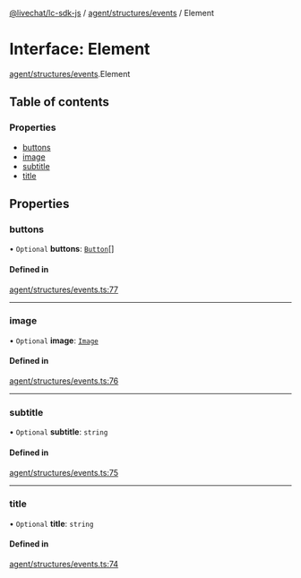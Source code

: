 [@livechat/lc-sdk-js](../README.md) / [agent/structures/events](../modules/agent_structures_events.md) / Element

# Interface: Element

[agent/structures/events](../modules/agent_structures_events.md).Element

## Table of contents

### Properties

- [buttons](agent_structures_events.Element.md#buttons)
- [image](agent_structures_events.Element.md#image)
- [subtitle](agent_structures_events.Element.md#subtitle)
- [title](agent_structures_events.Element.md#title)

## Properties

### buttons

• `Optional` **buttons**: [`Button`](agent_structures_events.Button.md)[]

#### Defined in

[agent/structures/events.ts:77](https://github.com/livechat/lc-sdk-js/blob/10347df/src/agent/structures/events.ts#L77)

___

### image

• `Optional` **image**: [`Image`](agent_structures_events.Image.md)

#### Defined in

[agent/structures/events.ts:76](https://github.com/livechat/lc-sdk-js/blob/10347df/src/agent/structures/events.ts#L76)

___

### subtitle

• `Optional` **subtitle**: `string`

#### Defined in

[agent/structures/events.ts:75](https://github.com/livechat/lc-sdk-js/blob/10347df/src/agent/structures/events.ts#L75)

___

### title

• `Optional` **title**: `string`

#### Defined in

[agent/structures/events.ts:74](https://github.com/livechat/lc-sdk-js/blob/10347df/src/agent/structures/events.ts#L74)
